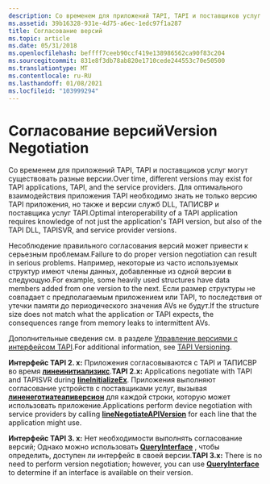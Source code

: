 ```yaml
---
description: Со временем для приложений TAPI, TAPI и поставщиков услуг могут существовать разные версии.
ms.assetid: 39b16328-931e-4d75-a6ec-1edc97f1a287
title: Согласование версий
ms.topic: article
ms.date: 05/31/2018
ms.openlocfilehash: beffff7ceeb90ccf419e138986562ca90f83c204
ms.sourcegitcommit: 831e8f3db78ab820e1710cede244553c70e50500
ms.translationtype: MT
ms.contentlocale: ru-RU
ms.lasthandoff: 01/08/2021
ms.locfileid: "103999294"
---
```

# <a name="version-negotiation"></a><span data-ttu-id="1993a-103">Согласование версий</span><span class="sxs-lookup"><span data-stu-id="1993a-103">Version Negotiation</span></span>

<span data-ttu-id="1993a-104">Со временем для приложений TAPI, TAPI и поставщиков услуг могут существовать разные версии.</span><span class="sxs-lookup"><span data-stu-id="1993a-104">Over time, different versions may exist for TAPI applications, TAPI, and the service providers.</span></span> <span data-ttu-id="1993a-105">Для оптимального взаимодействия приложения TAPI необходимо знать не только версию TAPI приложения, но также и версии служб DLL, ТАПИСВР и поставщика услуг TAPI.</span><span class="sxs-lookup"><span data-stu-id="1993a-105">Optimal interoperability of a TAPI application requires knowledge of not just the application's TAPI version, but also of the TAPI DLL, TAPISVR, and service provider versions.</span></span>

<span data-ttu-id="1993a-106">Несоблюдение правильного согласования версий может привести к серьезным проблемам.</span><span class="sxs-lookup"><span data-stu-id="1993a-106">Failure to do proper version negotiation can result in serious problems.</span></span> <span data-ttu-id="1993a-107">Например, некоторые из часто используемых структур имеют члены данных, добавленные из одной версии в следующую.</span><span class="sxs-lookup"><span data-stu-id="1993a-107">For example, some heavily used structures have data members added from one version to the next.</span></span> <span data-ttu-id="1993a-108">Если размер структуры не совпадает с предполагаемым приложением или TAPI, то последствия от утечки памяти до периодического значения AVs не будут.</span><span class="sxs-lookup"><span data-stu-id="1993a-108">If the structure size does not match what the application or TAPI expects, the consequences range from memory leaks to intermittent AVs.</span></span>

<span data-ttu-id="1993a-109">Дополнительные сведения см. в разделе [Управление версиями с интерфейсом TAPI](./tapi-versioning.md).</span><span class="sxs-lookup"><span data-stu-id="1993a-109">For additional information, see [TAPI Versioning](./tapi-versioning.md).</span></span>

<span data-ttu-id="1993a-110">**Интерфейс TAPI 2. x:** Приложения согласовываются с TAPI и ТАПИСВР во время [**линеинитиализикс**](/windows/win32/api/tapi/nf-tapi-lineinitializeexa).</span><span class="sxs-lookup"><span data-stu-id="1993a-110">**TAPI 2.x:** Applications negotiate with TAPI and TAPISVR during [**lineInitializeEx**](/windows/win32/api/tapi/nf-tapi-lineinitializeexa).</span></span> <span data-ttu-id="1993a-111">Приложения выполняют согласование устройств с поставщиками услуг, вызывая [**линенеготиатеапиверсион**](/windows/win32/api/tapi/nf-tapi-linenegotiateapiversion) для каждой строки, которую может использовать приложение.</span><span class="sxs-lookup"><span data-stu-id="1993a-111">Applications perform device negotiation with service providers by calling [**lineNegotiateAPIVersion**](/windows/win32/api/tapi/nf-tapi-linenegotiateapiversion) for each line that the application might use.</span></span>

<span data-ttu-id="1993a-112">**Интерфейс TAPI 3. x:** Нет необходимости выполнять согласование версий; Однако можно использовать [**QueryInterface**](/windows/win32/api/unknwn/nf-unknwn-iunknown-queryinterface(q)) , чтобы определить, доступен ли интерфейс в своей версии.</span><span class="sxs-lookup"><span data-stu-id="1993a-112">**TAPI 3.x:** There is no need to perform version negotiation; however, you can use [**QueryInterface**](/windows/win32/api/unknwn/nf-unknwn-iunknown-queryinterface(q)) to determine if an interface is available on their version.</span></span>

 

 
